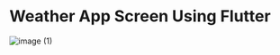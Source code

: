 # Weather App Screen Using Flutter
![image (1)](https://user-images.githubusercontent.com/76945640/136890424-d1d84bcc-ccc8-4168-90e1-fbdde88d229c.png)
